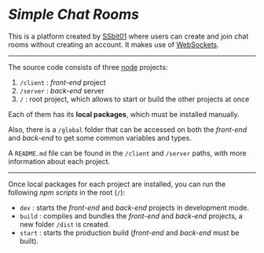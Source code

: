 # ***Simple Chat Rooms***

This is a platform created by [SSbit01](https://ssbit01.github.io/) where users can create and join chat rooms without creating an account. It makes use of [WebSockets](https://datatracker.ietf.org/doc/html/rfc6455).

---

The source code consists of three [node](https://nodejs.org/) projects:

1. `/client`
: *front-end* project
2. `/server`
: *back-end* server
3. `/`
: root project, which allows to start or build the other projects at once

Each of them has its **local packages**, which must be installed manually.

Also, there is a `/global` folder that can be accessed on both the *front-end* and *back-end* to get some common variables and types.

A `README.md` file can be found in the `/client` and `/server` paths, with more information about each project.

---

Once local packages for each project are installed, you can run the following *npm scripts* in the root (`/`):

- `dev`
: starts the *front-end* and *back-end* projects in development mode.
- `build`
: compiles and bundles the *front-end* and *back-end* projects, a new folder `/dist` is created.
- `start`
: starts the production build (*front-end* and *back-end* must be built).
